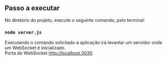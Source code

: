 ## Passo a executar

No diretório do projeto, execute o seguinte comando, pelo terminal:

### `node server.js`

Executando o comando solicitado a aplicação irá levantar um servidor onde um WebSocket é inicializado.<br />
Porta do WebSocket [http://localhost:3030](http://localhost:3000).
